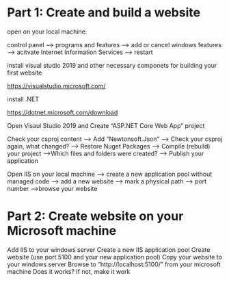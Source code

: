 # <h1>Part 1: Create and build a website</h1>
open on your local machine:

control panel --> programs and features --> add or cancel windows features --> acitvate Internet Information Services --> restart

install visual studio 2019 and other necessary componets for building your first website

https://visualstudio.microsoft.com/

install .NET

https://dotnet.microsoft.com/download

Open Visaul Studio 2019 and Create “ASP.NET Core Web App” project

Check your csproj content --> Add “Newtonsoft.Json” --> Check your csproj again, what changed? --> Restore Nuget Packages --> Compile (rebuild) your project
-->Which files and folders were created? --> Publish your application

Open IIS on your local machine --> create a new application pool without managed code --> add a new website --> mark a physical path --> port number
-->browse your website

# Part 2: Create website on your Microsoft machine

Add IIS to your windows server
Create a new IIS application pool
Create website (use port 5100 and your new application pool)
Copy your website to your windows server
Browse to “http://localhost:5100/” from your microsoft machine
Does it works? If not, make it work

